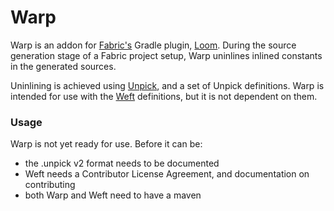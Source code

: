 # Warp
Warp is an addon for [Fabric's](https://github.com/FabricMC) Gradle plugin, [Loom](https://github.com/FabricMC/fabric-loom). During the source generation stage of a Fabric project setup, Warp uninlines inlined constants in the generated sources.

Uninlining is achieved using [Unpick](https://github.com/Daomephsta/unpick), and a set of Unpick definitions. Warp is intended for use with the [Weft](https://github.com/WeaveMC/weft) definitions, but it is not dependent on them.

### Usage
Warp is not yet ready for use. Before it can be:
  * the .unpick v2 format needs to be documented
  * Weft needs a Contributor License Agreement, and documentation on contributing
  * both Warp and Weft need to have a maven
